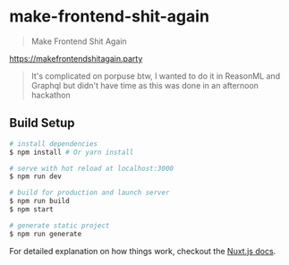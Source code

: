 # make-frontend-shit-again

> Make Frontend Shit Again

https://makefrontendshitagain.party


> It's complicated on porpuse btw, I wanted to do it in ReasonML and Graphql but didn't have time as this was done in an afternoon hackathon

## Build Setup

```bash
# install dependencies
$ npm install # Or yarn install

# serve with hot reload at localhost:3000
$ npm run dev

# build for production and launch server
$ npm run build
$ npm start

# generate static project
$ npm run generate
```

For detailed explanation on how things work, checkout the [Nuxt.js docs](https://github.com/nuxt/nuxt.js).

